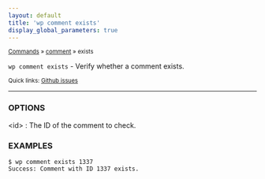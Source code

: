 ```yaml
---
layout: default
title: 'wp comment exists'
display_global_parameters: true
---
```


<small>[Commands](/commands/) &raquo; [comment](/commands/comment/) &raquo; exists</small>

`wp comment exists` - Verify whether a comment exists.

<small>Quick links: <a href="https://github.com/wp-cli/wp-cli/issues?q=is%3Aopen+label%3Acommand%3Acomment-exists+sort%3Aupdated-desc">Github issues</a></small>

<hr />

### OPTIONS

&lt;id&gt;
: The ID of the comment to check.

### EXAMPLES

    $ wp comment exists 1337
    Success: Comment with ID 1337 exists.



